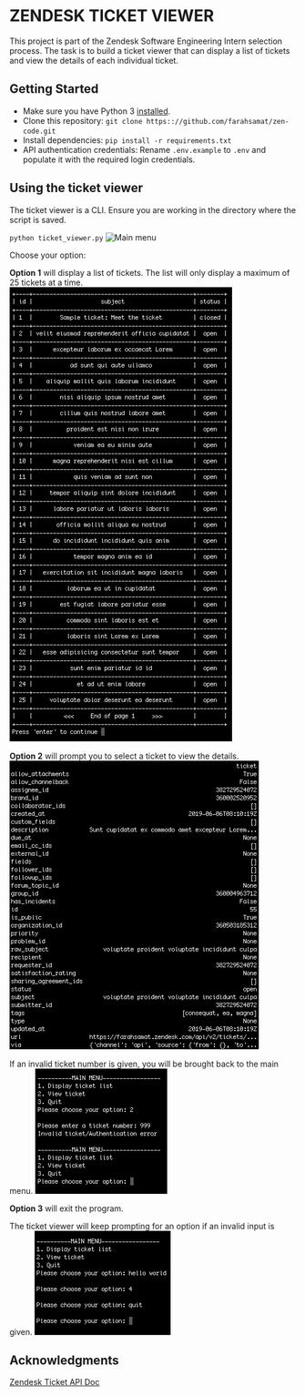# ZENDESK TICKET VIEWER
This project is part of the Zendesk Software Engineering Intern selection process. The task is to build a ticket viewer that can display a list of tickets and view the details of each individual ticket.

## Getting Started
* Make sure you have Python 3 [installed](https://www.python.org/downloads/).
* Clone this repository: `git clone https:://github.com/farahsamat/zen-code.git`
* Install dependencies: `pip install -r requirements.txt`
* API authentication credentials: Rename `.env.example` to `.env` and populate it with the required login credentials.

## Using the ticket viewer
The ticket viewer is a CLI. Ensure you are working in the directory where the script is saved.

`python ticket_viewer.py`
<insert main_menu screen shot>
![Main menu](https://github.com/farahsamat/blob/master/images/main_menu.png)

Choose your option:

<b>Option 1</b> will display a list of tickets. The list will only display a maximum of 25 tickets at a time.
![Ticket list](https://github.com/farahsamat/zen-code/blob/master/images/sample_list.png)

<b>Option 2</b> will prompt you to select a ticket to view the details.
![Ticket details](https://github.com/farahsamat/zen-code/blob/master/images/sample_ticket.png)

If an invalid ticket number is given, you will be brought back to the main menu.
![Go back](https://github.com/farahsamat/zen-code/blob/master/images/back_to_main.png)

<b>Option 3</b> will exit the program.
 
The ticket viewer will keep prompting for an option if an invalid input is given.
![Invalid input](https://github.com/farahsamat/zen-code/blob/master/images/invalid_input.png)

## Acknowledgments

[Zendesk Ticket API Doc](https://developer.zendesk.com/rest_api/docs/support/tickets)

